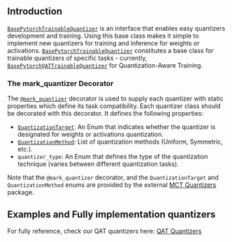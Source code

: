 ## Introduction

[`BasePytorchTrainableQuantizer`](base_pytorch_quantizer.py) is an interface that enables easy quantizers development and training. 
Using this base class makes it simple to implement new quantizers for training and inference for weights or activations.
[`BasePytorchTrainableQuantizer`](base_pytorch_quantizer.py) constitutes a base class for trainable quantizers of specific tasks - currently, [`BasePytorchQATTrainableQuantizer`](../../qat/pytorch/quantizer/base_pytorch_qat_quantizer.py) for Quantization-Aware Training.

### The mark_quantizer Decorator

The [`@mark_quantizer`](https://github.com/sony/mct_quantizers/blob/main/mct_quantizers/common/base_inferable_quantizer.py) decorator is used to supply each quantizer with static properties which define its task compatibility. Each quantizer class should be decorated with this decorator. It defines the following properties:
 - [`QuantizationTarget`](https://github.com/sony/mct_quantizers/blob/main/mct_quantizers/common/base_inferable_quantizer.py): An Enum that indicates whether the quantizer is designated for weights or activations quantization.
 - [`QuantizationMethod`](https://github.com/sony/mct_quantizers/blob/main/mct_quantizers/common/quant_info.py): List of quantization methods (Uniform, Symmetric, etc.).
 - `quantizer_type`: An Enum that defines the type of the quantization technique (varies between different quantization tasks).

Note that the `@mark_quantizer` decorator, and the `QuantizationTarget` and `QuantizationMethod` enums are provided by the external [MCT Quantizers](https://github.com/sony/mct_quantizers/) package.

## Examples and Fully implementation quantizers
For fully reference, check our QAT quantizers here:
[QAT Quantizers](../../qat/pytorch)
